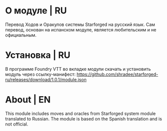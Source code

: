 # О модуле | RU
Перевод Ходов и Оракулов системы Starforged на русский язык. Сам перевод, основан на испанском модуле, является любительским и не официальным. 

# Установка | RU
В программе Foundry VTT во вкладке модули скачать и установить модуль через ссылку-манифест: https://github.com/shradee/starforged-ru/releases/download/1.0.1/module.json

# About | EN
This module includes moves and oracles from Starforged system module translated to Russian. The module is based on the Spanish translation and is not official.

